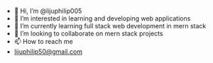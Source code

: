 - 👋 Hi, I’m @lijuphilip005
- 👀 I’m interested in  learning and developing web applications
- 🌱 I’m currently learning full stack web development in mern stack
- 💞️ I’m looking to collaborate on mern stack projects 
- 📫 How to reach me
- lijuphilip50@gmail.com

<!---
lijuphilip005/lijuphilip005 is a ✨ special ✨ repository because its `README.md` (this file) appears on your GitHub profile.
You can click the Preview link to take a look at your changes.
--->
